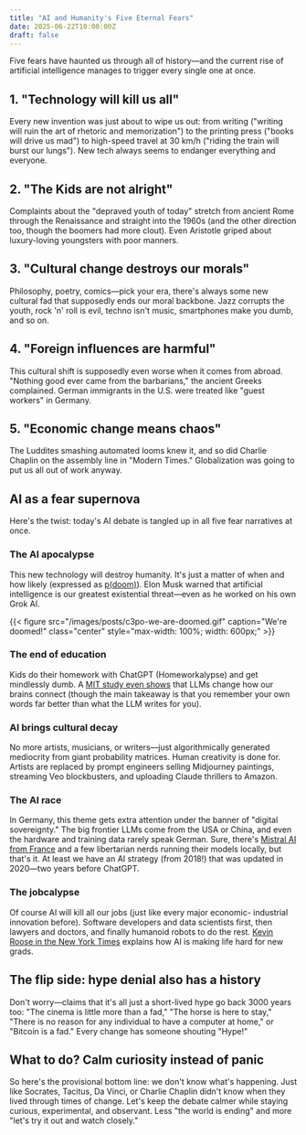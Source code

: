 ```yaml
---
title: "AI and Humanity's Five Eternal Fears"
date: 2025-06-22T10:00:00Z
draft: false
---
```


Five fears have haunted us through all of history—and the current rise of artificial intelligence manages to trigger every single one at once.

## 1. "Technology will kill us all"

Every new invention was just about to wipe us out: from writing ("writing will ruin the art of rhetoric and memorization") to the printing press ("books will drive us mad") to high-speed travel at 30 km/h ("riding the train will burst our lungs"). New tech always seems to endanger everything and everyone.

## 2. "The Kids are not alright"

Complaints about the "depraved youth of today" stretch from ancient Rome through the Renaissance and straight into the 1960s (and the other direction too, though the boomers had more clout). Even Aristotle griped about luxury-loving youngsters with poor manners.

## 3. "Cultural change destroys our morals"

Philosophy, poetry, comics—pick your era, there's always some new cultural fad that supposedly ends our moral backbone. Jazz corrupts the youth, rock 'n' roll is evil, techno isn't music, smartphones make you dumb, and so on.

## 4. "Foreign influences are harmful"

This cultural shift is supposedly even worse when it comes from abroad. "Nothing good ever came from the barbarians," the ancient Greeks complained. German immigrants in the U.S. were treated like "guest workers" in Germany.

## 5. "Economic change means chaos"

The Luddites smashing automated looms knew it, and so did Charlie Chaplin on the assembly line in "Modern Times." Globalization was going to put us all out of work anyway.

## AI as a fear supernova

Here's the twist: today's AI debate is tangled up in all five fear narratives at once.

### The AI apocalypse
This new technology will destroy humanity. It's just a matter of when and how likely (expressed as [p(doom)](https://www.lesswrong.com/tag/p-doom)). Elon Musk warned that artificial intelligence is our greatest existential threat—even as he worked on his own Grok AI.

{{< figure src="/images/posts/c3po-we-are-doomed.gif" caption="We're doomed!" class="center" style="max-width: 100%; width: 600px;" >}}

### The end of education
Kids do their homework with ChatGPT (Homeworkalypse) and get mindlessly dumb. A [MIT study even shows](https://www.media.mit.edu/publications/your-brain-on-chatgpt/) that LLMs change how our brains connect (though the main takeaway is that you remember your own words far better than what the LLM writes for you).

### AI brings cultural decay
No more artists, musicians, or writers—just algorithmically generated mediocrity from giant probability matrices. Human creativity is done for. Artists are replaced by prompt engineers selling Midjourney paintings, streaming Veo blockbusters, and uploading Claude thrillers to Amazon.

### The AI race
In Germany, this theme gets extra attention under the banner of "digital sovereignty." The big frontier LLMs come from the USA or China, and even the hardware and training data rarely speak German. Sure, there's [Mistral AI from France](https://mistral.ai/) and a few libertarian nerds running their models locally, but that's it. At least we have an AI strategy (from 2018!) that was updated in 2020—two years before ChatGPT.

### The jobcalypse
Of course AI will kill all our jobs (just like every major economic- industrial innovation before). Software developers and data scientists first, then lawyers and doctors, and finally humanoid robots to do the rest. [Kevin Roose in the New York Times](https://www.nytimes.com/2025/05/30/technology/ai-jobs-college-graduates.html) explains how AI is making life hard for new grads.

## The flip side: hype denial also has a history

Don't worry—claims that it's all just a short-lived hype go back 3000 years too: "The cinema is little more than a fad," "The horse is here to stay," "There is no reason for any individual to have a computer at home," or "Bitcoin is a fad." Every change has someone shouting "Hype!"

## What to do? Calm curiosity instead of panic

So here's the provisional bottom line: we don't know what's happening. Just like Socrates, Tacitus, Da Vinci, or Charlie Chaplin didn't know when they lived through times of change. Let's keep the debate calmer while staying curious, experimental, and observant. Less "the world is ending" and more "let's try it out and watch closely."
